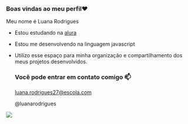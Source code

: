 ### Boas vindas ao meu perfil♥️

Meu nome é Luana Rodrigues

- Estou estudando na [alura](https://www.alura.com.br)
- Estou me desenvolvendo na linguagem javascript
- Utilizo esse espaço para minha organização e compartilhamento dos meus projetos desenvolvidos.

  ### Você pode entrar em contato comigo 📫

  luana.rodrigues27@escola.com

  @luanarodrigues

![](https://media.tenor.com/J9cgEXjkIKYAAAAC/girl-car.gif) 
